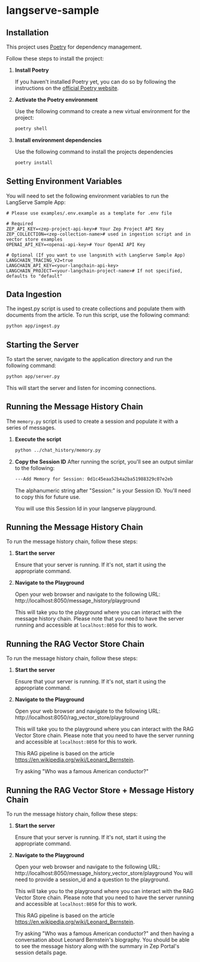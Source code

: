 # langserve-sample

## Installation

This project uses [Poetry](https://python-poetry.org/) for dependency management.

Follow these steps to install the project:

1. **Install Poetry**

   If you haven't installed Poetry yet, you can do so by following the instructions on the [official Poetry website](https://python-poetry.org/docs/#installation).

2. **Activate the Poetry environment**

    Use the following command to create a new virtual environment for the project:
    ```bash
    poetry shell
    ```

3. **Install environment dependencies**

    Use the following command to install the projects dependencies
    ```bash
    poetry install
    ```


## Setting Environment Variables

You will need to set the following environment variables to run the LangServe Sample App:

```dotenv
# Please use examples/.env.example as a template for .env file

# Required
ZEP_API_KEY=<zep-project-api-key># Your Zep Project API Key
ZEP_COLLECTION=<zep-collection-name># used in ingestion script and in vector store examples
OPENAI_API_KEY=<openai-api-key># Your OpenAI API Key

# Optional (If you want to use langsmith with LangServe Sample App)
LANGCHAIN_TRACING_V2=true
LANGCHAIN_API_KEY=<your-langchain-api-key>
LANGCHAIN_PROJECT=<your-langchain-project-name># If not specified, defaults to "default"
```

## Data Ingestion

The ingest.py script is used to create collections and populate them with documents from the article. To run this script, use the following command:

```bash
python app/ingest.py
```

## Starting the Server

To start the server, navigate to the application directory and run the following command:

```bash
python app/server.py
```

This will start the server and listen for incoming connections.

## Running the Message History Chain

The `memory.py` script is used to create a session and populate it with a series of messages.

1. **Execute the script**

   ```bash
   python ../chat_history/memory.py
   ```

2. **Copy the Session ID**
   After running the script, you'll see an output similar to the following:

   ```bash
   ---Add Memory for Session: 0d1c45eaa52b4a2ba51988329c07e2eb
   ```
   The alphanumeric string after "Session:" is your Session ID. You'll need to copy this for future use.

   You will use this Session Id in your langserve playground.


## Running the Message History Chain

To run the message history chain, follow these steps:

1. **Start the server**

   Ensure that your server is running. If it's not, start it using the appropriate command.

2. **Navigate to the Playground**

   Open your web browser and navigate to the following URL:
   http://localhost:8050/message_history/playground

   This will take you to the playground where you can interact with the message history chain.
   Please note that you need to have the server running and accessible at `localhost:8050` for this to work.

## Running the RAG Vector Store Chain

To run the message history chain, follow these steps:

1. **Start the server**

   Ensure that your server is running. If it's not, start it using the appropriate command.

2. **Navigate to the Playground**

   Open your web browser and navigate to the following URL:
   http://localhost:8050/rag_vector_store/playground

   This will take you to the playground where you can interact with the RAG Vector Store chain.
   Please note that you need to have the server running and accessible at `localhost:8050` for this to work.

   This RAG pipeline is based on the article https://en.wikipedia.org/wiki/Leonard_Bernstein.

   Try asking "Who was a famous American conductor?"

## Running the RAG Vector Store + Message History Chain

To run the message history chain, follow these steps:

1. **Start the server**

   Ensure that your server is running. If it's not, start it using the appropriate command.

2. **Navigate to the Playground**

   Open your web browser and navigate to the following URL:
   http://localhost:8050/message_history_vector_store/playground
   You will need to provide a session_id and a question to the playground.

   This will take you to the playground where you can interact with the RAG Vector Store chain.
   Please note that you need to have the server running and accessible at `localhost:8050` for this to work.

   This RAG pipeline is based on the article https://en.wikipedia.org/wiki/Leonard_Bernstein.

   Try asking "Who was a famous American conductor?" and then having a conversation about Leonard Bernstein's biography. You should be able to see the message history along with the summary in Zep Portal's session details page.